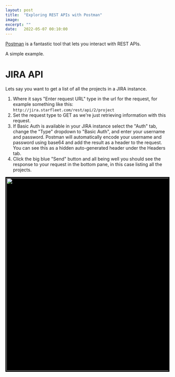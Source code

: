 ```yaml
---
layout: post
title:  "Exploring REST APIs with Postman"
image: 
excerpt: ""
date:   2022-05-07 00:10:00
---
```


[Postman](https://www.postman.com/downloads/) is a fantastic tool that lets you interact with REST APIs.

A simple example.

JIRA API
========

Lets say you want to get a list of all the projects in a JIRA instance.

1. Where it says "Enter request URL" type in the url for the request, for example something like this: `http://jira.starfleet.com/rest/api/2/project`
2. Set the request type to GET as we're just retrieving information with this request.
3. If Basic Auth is available in your JIRA instance select the "Auth" tab, change the "Type" dropdown to "Basic Auth", and enter your username and password. Postman will automatically encode your username and password using base64 and add the result as a header to the request. You can see this as a hidden auto-generated header under the Headers tab.
4. Click the big blue "Send" button and all being well you should see the response to your request in the bottom pane, in this case listing all the projects.

<a class="image" href="{{site.baseurl}}/images/postman_jira.png" data-lightbox="image-1" data-title="Postman screenshot showing execution of GET request">
<img src="{{site.baseurl}}/images/postman_jira.png" style="width:600px; border:1px solid black;background-color: black;padding: 2px" /></a>
